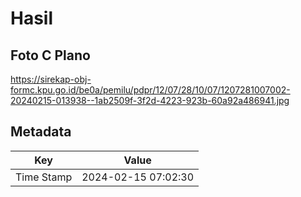 # Hasil

## Foto C Plano

https://sirekap-obj-formc.kpu.go.id/be0a/pemilu/pdpr/12/07/28/10/07/1207281007002-20240215-013938--1ab2509f-3f2d-4223-923b-60a92a486941.jpg


## Metadata

| Key        | Value               |
| ---------- | ------------------- |
| Time Stamp | 2024-02-15 07:02:30 |



